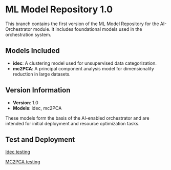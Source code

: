 # ML Model Repository 1.0

This branch contains the first version of the ML Model Repository for the AI-Orchestrator module. It includes foundational models used in the orchestration system.

## Models Included
- **idec**: A clustering model used for unsupervised data categorization.
- **mc2PCA**: A principal component analysis model for dimensionality reduction in large datasets.

## Version Information
- **Version**: 1.0
- **Models**: idec, mc2PCA

These models form the basis of the AI-enabled orchestrator and are intended for initial deployment and resource optimization tasks.


## Test and Deployment
[Idec testing](https://github.com/Javad-Forough/ai-orchestrator/blob/model-repository-1.0/ml-models/Idec/README.md)

[MC2PCA testing](https://github.com/Javad-Forough/ai-orchestrator/blob/model-repository-1.0/ml-models/MC2PCA/README.md)

